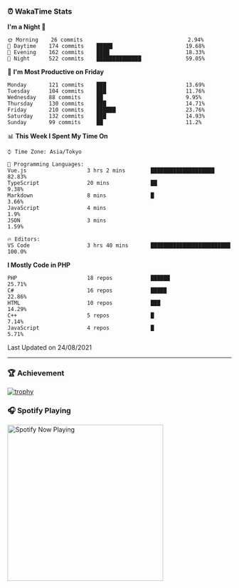 ### ⏰ WakaTime Stats


<!--START_SECTION:waka-->
**I'm a Night 🦉** 

```text
🌞 Morning    26 commits                                 2.94% 
🌆 Daytime    174 commits    █████                       19.68% 
🌃 Evening    162 commits    ████                        18.33% 
🌙 Night      522 commits    ██████████████              59.05%

```
📅 **I'm Most Productive on Friday** 

```text
Monday       121 commits    ███                         13.69% 
Tuesday      104 commits    ███                         11.76% 
Wednesday    88 commits     ██                          9.95% 
Thursday     130 commits    ███                         14.71% 
Friday       210 commits    ██████                      23.76% 
Saturday     132 commits    ███                         14.93% 
Sunday       99 commits     ██                          11.2%

```


📊 **This Week I Spent My Time On** 

```text
⌚︎ Time Zone: Asia/Tokyo

💬 Programming Languages: 
Vue.js                   3 hrs 2 mins        ████████████████████        82.83% 
TypeScript               20 mins             ██                          9.38% 
Markdown                 8 mins              █                           3.66% 
JavaScript               4 mins                                          1.9% 
JSON                     3 mins                                          1.59%

🔥 Editors: 
VS Code                  3 hrs 40 mins       █████████████████████████   100.0%

```

**I Mostly Code in PHP** 

```text
PHP                      18 repos            ██████                      25.71% 
C#                       16 repos            █████                       22.86% 
HTML                     10 repos            ███                         14.29% 
C++                      5 repos             █                           7.14% 
JavaScript               4 repos             █                           5.71%

```



 Last Updated on 24/08/2021
<!--END_SECTION:waka-->

---

### 🏆 Achievement

[![trophy](https://github-profile-trophy.vercel.app/?username=Slime-hatena&theme=flat&no-bg=true&no-frame=true&column=8)](https://github.com/ryo-ma/github-profile-trophy)

### 🎧 Spotify Playing

[<img src="https://spotify-now-playing-slime-hatena.vercel.app/api/spotify-playing" alt="Spotify Now Playing" width="350" />](https://open.spotify.com/user/slime_hatena)

<!--
**Slime-hatena/Slime-hatena** is a ✨ _special_ ✨ repository because its `README.md` (this file) appears on your GitHub profile.

Here are some ideas to get you started:

- 🔭 I’m currently working on ...
- 🌱 I’m currently learning ...
- 👯 I’m looking to collaborate on ...
- 🤔 I’m looking for help with ...
- 💬 Ask me about ...
- 📫 How to reach me: ...
- 😄 Pronouns: ...
- ⚡ Fun fact: ...
-->
